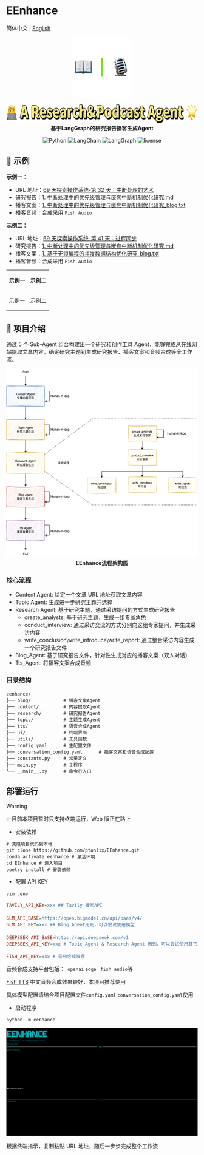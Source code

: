# EEnhance

简体中文 | [English](README-en.md)

<p>
	<p align="center">
		<img height=160 src="./docs/pic/favicon.png">
	</p>
	<p align="center">
		<img height=50 src="./docs/pic/introduce.jpg"><br>
		<b face="雅黑">基于LangGraph的研究报告播客生成Agent</b>
	<p>
</p>
<p align="center">
<img alt="Python" src="https://img.shields.io/badge/Python-3.11.10%2B-blue"/>
<img alt="LangChain" src="https://img.shields.io/badge/LangChain-0.3.21+-yellowgreen"/>
<img alt="LangGraph" src="https://img.shields.io/badge/LangGraph-0.2.35+-yellow"/>
<img alt="license" src="https://img.shields.io/badge/license-MIT-lightgrey"/>
</p>

## 🌰 示例

**示例一：**

- URL 地址：[69 天探索操作系统-第 32 天：中断处理的艺术](https://juejin.cn/post/7458179892377042970)
- 研究报告：[1. 中断处理中的优先级管理与嵌套中断机制优化研究.md](./docs/demo/data/report/1.%20中断处理中的优先级管理与嵌套中断机制优化研究.md)
- 播客文案：[1. 中断处理中的优先级管理与嵌套中断机制优化研究\_blog.txt](./docs/demo/data/transcripts/1.%20中断处理中的优先级管理与嵌套中断机制优化研究_blog.txt)
- 播客音频：合成采用 `Fish Audio`

**示例二：**

- URL 地址：[69 天探索操作系统-第 41 天：进程同步](https://juejin.cn/post/7462210754361376779)
- 研究报告：[1. 中断处理中的优先级管理与嵌套中断机制优化研究.md](./docs/demo/data/report/1.基于无锁编程的并发数据结构优化研究_blog.md)
- 播客文案：[1. 基于无锁编程的并发数据结构优化研究\_blog.txt](./docs/demo/data/transcripts/1.基于无锁编程的并发数据结构优化研究_blog.txt)
- 播客音频：合成采用 `Fish Audio`

<table>
<tr>
<td align="center">

**示例一**

</td>
<td align="center">

**示例二**

</td>
</tr>
<tr>
<td align="center">

[示例一](https://github.com/user-attachments/assets/f0e320b1-59e3-474d-ba77-9a2165bb14c2)

</td>
<td align="center">

[示例二](https://github.com/user-attachments/assets/fdf73a50-9452-4581-8980-31cd4f5fa47e)

</td>
</tr>
</table>

## 📖 项目介绍

通过 5 个 Sub-Agent 组合构建出一个研究和创作工具 Agent，能够完成从在线网站提取文章内容，确定研究主题到生成研究报告、播客文案和音频合成等全工作流。

<p align="center">
		<img height=500 src="./docs/pic/arch.png"><br>
		<b face="雅黑">EEnhance流程架构图</b>
<p>

### 核心流程

- Content Agent: 给定一个文章 URL 地址获取文章内容
- Topic Agent: 生成进一步研究主题并选择
- Research Agent: 基于研究主题，通过采访提问的方式生成研究报告
  - create_analysts: 基于研究主题，生成一组专家角色
  - conduct_interview: 通过采访交流的方式分别向这组专家提问，并生成采访内容
  - write_conclusion\write_introduce\write_report: 通过整合采访内容生成一个研究报告文件
- Blog_Agent: 基于研究报告文件，针对性生成对应的播客文案（双人对话）
- Tts_Agent: 将播客文案合成音频

### 目录结构

```shell
eenhance/
├── blog/            # 博客文案Agent
├── content/         # 内容提取Agent
├── research/        # 研究报告Agent
├── topic/           # 主题生成Agent
├── tts/             # 语音合成Agent
├── ui/              # 终端界面
├── utils/           # 工具函数
├── config.yaml      # 主配置文件
├── conversation_config.yaml      # 播客文案和语音合成配置
├── constants.py     # 常量定义
├── main.py          # 主程序
└── __main__.py      # 命令行入口
```

## 部署运行

> [!Warning]  
> 💡 目前本项目暂时只支持终端运行，Web 版正在路上

- 安装依赖

```shell
# 克隆项目代码到本地
git clone https://github.com/ptonlix/EEnhance.git
conda activate eenhance # 激活环境
cd EEnhance # 进入项目
poetry install # 安装依赖
```

- 配置 API KEY

```shell
vim .env
```

```ini
TAVILY_API_KEY=xxx ## Tavily 搜索API

GLM_API_BASE=https://open.bigmodel.cn/api/paas/v4/
GLM_API_KEY=xxx ## Blog Agent用到，可以尝试使用模型

DEEPSEEK_API_BASE=https://api.deepseek.com/v1
DEEPSEEK_API_KEY=xxx # Topic Agent & Research Agent 用到，可以尝试使用其它模型

FISH_API_KEY=xxx # 音频合成推荐
```

音频合成支持平台包括：` openai` `edge ` `fish audio`等

[Fish TTS](https://fish.audio/zh-CN/) 中文音频合成效果较好，本项目推荐使用

具体模型配置请结合项目配置文件`config.yaml` `conversation_config.yaml`使用

- 启动程序

```shell
python -m eenhance
```

![演示](./docs/pic/image.png)

根据终端指示，复制粘贴 URL 地址，随后一步步完成整个工作流
